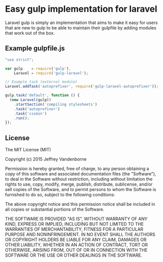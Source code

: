 # Easy gulp implementation for laravel

Laravel gulp is simply an implementation that aims to make it easy for users that are new to gulp to be able to maintain their gulpfile by adding modules that work out of the box.

## Example gulpfile.js

```javascript
"use strict";

var gulp    = require('gulp'),
    Laravel = require('gulp-laravel');

// Example task (external module)
Laravel.addTask('autoprefixer', require('gulp-laravel-autoprefixer'));

gulp.task('default', function () {
  (new Laravel(gulp))
    .startSection('compiling stylesheets')
    .task('autoprefixer')
    .task('cssmin')
    .run();
});
```

## License

The MIT License (MIT)

Copyright (c) 2015 Jeffrey Vandenborne

Permission is hereby granted, free of charge, to any person obtaining a copy
of this software and associated documentation files (the "Software"), to deal
in the Software without restriction, including without limitation the rights
to use, copy, modify, merge, publish, distribute, sublicense, and/or sell
copies of the Software, and to permit persons to whom the Software is
furnished to do so, subject to the following conditions:

The above copyright notice and this permission notice shall be included in all
copies or substantial portions of the Software.

THE SOFTWARE IS PROVIDED "AS IS", WITHOUT WARRANTY OF ANY KIND, EXPRESS OR
IMPLIED, INCLUDING BUT NOT LIMITED TO THE WARRANTIES OF MERCHANTABILITY,
FITNESS FOR A PARTICULAR PURPOSE AND NONINFRINGEMENT. IN NO EVENT SHALL THE
AUTHORS OR COPYRIGHT HOLDERS BE LIABLE FOR ANY CLAIM, DAMAGES OR OTHER
LIABILITY, WHETHER IN AN ACTION OF CONTRACT, TORT OR OTHERWISE, ARISING FROM,
OUT OF OR IN CONNECTION WITH THE SOFTWARE OR THE USE OR OTHER DEALINGS IN THE
SOFTWARE.

